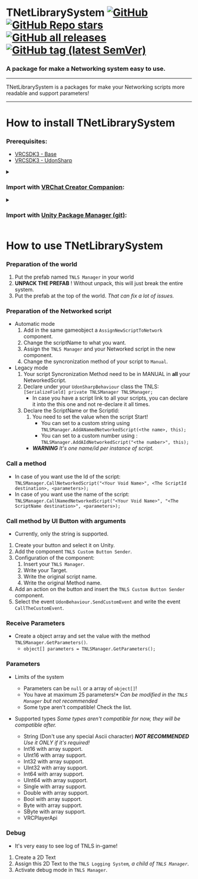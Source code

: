<div>

# TNetLibrarySystem [![GitHub](https://img.shields.io/github/license/Matis-Projects/TNetLibrarySystem?color=blue&label=License&style=flat)](https://github.com/Matis-Projects/TNetLibrarySystem/blob/main/LICENSE) [![GitHub Repo stars](https://img.shields.io/github/stars/Matis-Projects/TNetLibrarySystem?style=flat&label=Stars)](https://github.com/Matis-Projects/TNetLibrarySystem/stargazers) [![GitHub all releases](https://img.shields.io/github/downloads/Matis-Projects/TNetLibrarySystem/total?color=blue&label=Downloads&style=flat)](https://github.com/Matis-Projects/TNetLibrarySystem/releases) [![GitHub tag (latest SemVer)](https://img.shields.io/github/v/tag/Matis-Projects/TNetLibrarySystem?color=blue&label=Release&sort=semver&style=flat)](https://github.com/Matis-Projects/TNetLibrarySystem/releases/latest)

</div>

### A package for make a Networking system easy to use. 

---

TNetLibrarySystem is a packages for make your Networking scripts more readable and support parameters!

---

# How to install TNetLibrarySystem

### Prerequisites:

* [VRCSDK3 - Base](https://vrchat.com/home/download)
* [VRCSDK3 - UdonSharp](https://vrchat.com/home/download)

<details><summary>

### Import with [VRChat Creator Companion](https://vcc.docs.vrchat.com/vpm/packages#user-packages):</summary>

> 1. Download `fr.tismatis.tnetlibrarysystem.zip` from [here](https://github.com/Matis-Projects/TNetLibrarySystem/releases/latest)
> 2. Unpack the .zip somewhere
> 3. In VRChat Creator Companion, navigate to `Settings` > `User Packages` > `Add`
> 4. Navigate to the unpacked folder, `fr.tismatis.tnetlibrarysystem` and click `Select Folder`
> 5. `TNetLibrarySystem` should now be visible under `Local User Packages` in the project view in VRChat Creator Companion
> 6. Click `Add`

</details><details><summary>

### Import with [Unity Package Manager (git)](https://docs.unity3d.com/2019.4/Documentation/Manual/upm-ui-giturl.html):</summary>

> 1. In the Unity toolbar, select `Window` > `Package Manager` > `[+]` > `Add package from git URL...` 
> 2. Paste the following link: `https://github.com/Matis-Projects/TNetLibrarySystem.git`

</details>


# How to use TNetLibrarySystem

### Preparation of the world

1. Put the prefab named `TNLS Manager` in your world
2. **UNPACK THE PREFAB** ! Without unpack, this will just break the entire system.
3. Put the prefab at the top of the world. *That can fix a lot of issues.*

### Preparation of the Networked script

* Automatic mode
    1. Add in the same gameobject a `AssignNewScriptToNetwork` component.
    2. Change the scriptName to what you want.
    3. Assign the `TNLS Manager` and your Networked script in the new component.
    3. Change the syncronization method of your script to `Manual`.
* Legacy mode
    1. Your script Syncronization Method need to be in MANUAL in **all** your NetworkedScript.
    2. Declare under your `UdonSharpBehaviour` class the TNLS: `[SerializeField] private TNLSManager TNLSManager;`
        * In case you have a script link to all your scripts, you can declare it into the this one and not re-declare it all times.
    3. Declare the ScriptName or the ScriptId:
        1.  You need to set the value when the script Start! 
            *   You can set to a custom string using `TNLSManager.AddANamedNetworkedScript(<the name>, this);`
            *   You can set to a custom number using : `TNLSManager.AddAIdNetworkedScript("<the number>", this);`
        *  ***WARNING** It's one name/id per instance of script.*

### Call a method

*   In case of you want use the Id of the script: `TNLSManager.CallNetworkedScript("<Your Void Name>", <The ScriptId destination>, <parameters>);`
*   In case of you want use the name of the script: `TNLSManager.CallNamedNetworkedScript("<Your Void Name>", "<The ScriptName destination>", <parameters>);`

### Call method by UI Button with arguments

* Currently, only the string is supported.
1. Create your button and select it on Unity.
2. Add the component `TNLS Custom Button Sender`.
3. Configuration of the component: 
    1. Insert your `TNLS Manager`.
    2. Write your Target.
    3. Write the original script name.
    4. Write the original Method name.
4. Add an action on the button and insert the `TNLS Custom Button Sender` component.
5. Select the event `UdonBehaviour.SendCustomEvent` and write the event `CallTheCustomEvent`.

### Receive Parameters

* Create a object array and set the value with the method `TNLSManager.GetParameters()`.
    * `object[] parameters = TNLSManager.GetParameters();`

### Parameters

*   Limits of the system
    * Parameters can be `null` or a array of `object[]`!
    * You have at maximum 25 parameters!* *Can be modified in the `TNLS Manager` but not recommended*
    * Some type aren't compatible! Check the list.
*   Supported types
    *Some types aren't compatible for now, they will be compatible after.*

    * String (Don't use any special Ascii character) ***NOT RECOMMENDED** Use it ONLY if it's required!*
    * Int16 with array support.
    * UInt16 with array support.
    * Int32 with array support.
    * UInt32 with array support.
    * Int64 with array support.
    * UInt64 with array support.
    * Single with array support.
    * Double with array support.
    * Bool  with array support.
    * Byte  with array support.
    * SByte  with array support.
    * VRCPlayerApi

### Debug

* It's very easy to see log of TNLS in-game!
1. Create a 2D Text
2. Assign this 2D Text to the `TNLS Logging System`*, a child of `TNLS Manager`.*
3. Activate debug mode in `TNLS Manager`.
